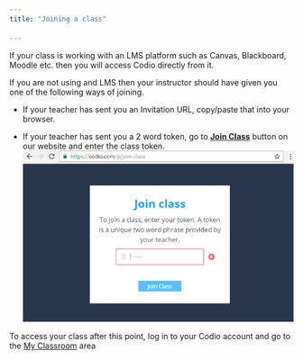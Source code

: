 ```yaml
---
title: "Joining a class"

---
```


If your class is working with an LMS platform such as Canvas, Blackboard, Moodle etc. then you will access Codio directly from it.

If you are not using and LMS then your instructor should have given you one of the following ways of joining.


- If your teacher has sent you an Invitation URL, copy/paste that into your browser.

- If your teacher has sent you a 2 word token, go to **[Join Class](https://codio.com/p/join-class)** button on our website and enter the class token.
![authtoken](/img/joinclass.png)

To access your class after this point, log in to your Codio account and go to the [My Classroom](/dashboard/student/myclassroom) area


